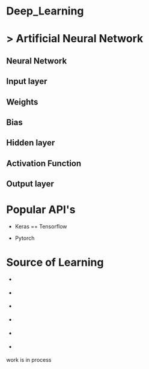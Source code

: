# Deep_Learning

# > Artificial Neural Network


## Neural Network

## Input layer

## Weights 

## Bias

## Hidden layer

## Activation Function

## Output layer



# Popular API's

 - Keras == Tensorflow

 - Pytorch


# Source of Learning

- []()

- []()

- []()

- []()

- []()

- []()



work is in process
